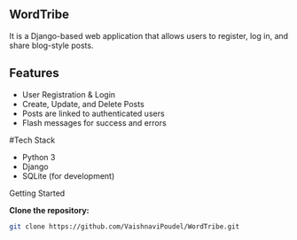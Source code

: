 ## WordTribe
It is a Django-based web application that allows users to register, log in, and share blog-style posts.

## Features

-  User Registration & Login
-  Create, Update, and Delete Posts
-  Posts are linked to authenticated users
-  Flash messages for success and errors

#Tech Stack

-  Python 3
-  Django
-  SQLite (for development)

Getting Started

 **Clone the repository:**
   ```bash
   git clone https://github.com/VaishnaviPoudel/WordTribe.git
